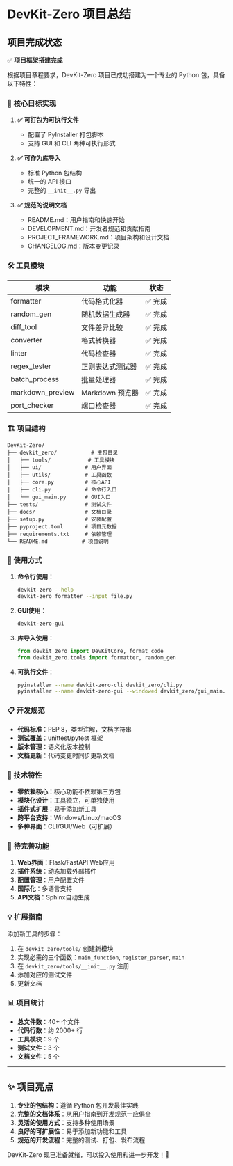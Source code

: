 # DevKit-Zero 项目总结

## 项目完成状态

✅ **项目框架搭建完成**

根据项目章程要求，DevKit-Zero 项目已成功搭建为一个专业的 Python 包，具备以下特性：

### 🎯 核心目标实现

1. **✅ 可打包为可执行文件**
   - 配置了 PyInstaller 打包脚本
   - 支持 GUI 和 CLI 两种可执行形式

2. **✅ 可作为库导入**
   - 标准 Python 包结构
   - 统一的 API 接口
   - 完整的 `__init__.py` 导出

3. **✅ 规范的说明文档**
   - README.md：用户指南和快速开始
   - DEVELOPMENT.md：开发者规范和贡献指南
   - PROJECT_FRAMEWORK.md：项目架构和设计文档
   - CHANGELOG.md：版本变更记录

### 🛠️ 工具模块

| 模块 | 功能 | 状态 |
|------|------|------|
| formatter | 代码格式化器 | ✅ 完成 |
| random_gen | 随机数据生成器 | ✅ 完成 |
| diff_tool | 文件差异比较 | ✅ 完成 |
| converter | 格式转换器 | ✅ 完成 |
| linter | 代码检查器 | ✅ 完成 |
| regex_tester | 正则表达式测试器 | ✅ 完成 |
| batch_process | 批量处理器 | ✅ 完成 |
| markdown_preview | Markdown 预览器 | ✅ 完成 |
| port_checker | 端口检查器 | ✅ 完成 |

### 🏗️ 项目结构

```
DevKit-Zero/
├── devkit_zero/           # 主包目录
│   ├── tools/            # 工具模块
│   ├── ui/              # 用户界面
│   ├── utils/           # 工具函数
│   ├── core.py          # 核心API
│   ├── cli.py           # 命令行入口
│   └── gui_main.py      # GUI入口
├── tests/               # 测试文件
├── docs/                # 文档目录
├── setup.py             # 安装配置
├── pyproject.toml       # 项目元数据
├── requirements.txt     # 依赖管理
└── README.md           # 项目说明
```

### 🚀 使用方式

1. **命令行使用**：
   ```bash
   devkit-zero --help
   devkit-zero formatter --input file.py
   ```

2. **GUI使用**：
   ```bash
   devkit-zero-gui
   ```

3. **库导入使用**：
   ```python
   from devkit_zero import DevKitCore, format_code
   from devkit_zero.tools import formatter, random_gen
   ```

4. **可执行文件**：
   ```bash
   pyinstaller --name devkit-zero-cli devkit_zero/cli.py
   pyinstaller --name devkit-zero-gui --windowed devkit_zero/gui_main.py
   ```

### 📋 开发规范

- **代码标准**：PEP 8，类型注解，文档字符串
- **测试覆盖**：unittest/pytest 框架
- **版本管理**：语义化版本控制
- **文档更新**：代码变更时同步更新文档

### 🔧 技术特性

- **零依赖核心**：核心功能不依赖第三方包
- **模块化设计**：工具独立，可单独使用
- **插件式扩展**：易于添加新工具
- **跨平台支持**：Windows/Linux/macOS
- **多种界面**：CLI/GUI/Web（可扩展）

### 📝 待完善功能

1. **Web界面**：Flask/FastAPI Web应用
2. **插件系统**：动态加载外部插件
3. **配置管理**：用户配置文件
4. **国际化**：多语言支持
5. **API文档**：Sphinx自动生成

### 💡 扩展指南

添加新工具的步骤：
1. 在 `devkit_zero/tools/` 创建新模块
2. 实现必需的三个函数：`main_function`, `register_parser`, `main`
3. 在 `devkit_zero/tools/__init__.py` 注册
4. 添加对应的测试文件
5. 更新文档

### 📊 项目统计

- **总文件数**：40+ 个文件
- **代码行数**：约 2000+ 行
- **工具模块**：9 个
- **测试文件**：3 个
- **文档文件**：5 个

---

## ✨ 项目亮点

1. **专业的包结构**：遵循 Python 包开发最佳实践
2. **完整的文档体系**：从用户指南到开发规范一应俱全
3. **灵活的使用方式**：支持多种使用场景
4. **良好的可扩展性**：易于添加新功能和工具
5. **规范的开发流程**：完整的测试、打包、发布流程

DevKit-Zero 现已准备就绪，可以投入使用和进一步开发！🎉
